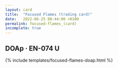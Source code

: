 ```yaml
---
layout: card
title:  "Focused Flames (trading card)"
date:   2022-06-25 08:44:00 +0100
permalink: focused-flames_(card)
incomplete: true
---
```


## DOAp &middot; EN-074 U

{% include templates/focused-flames-doap.html %}